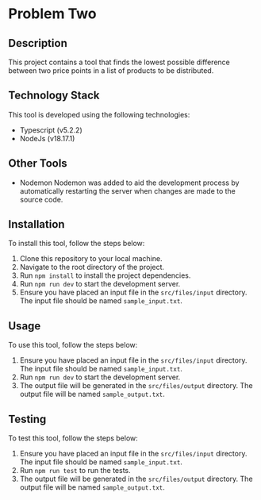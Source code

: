 # Problem Two

## Description

This project contains a tool that finds the lowest possible difference between two price points in a list of products to be distributed.

## Technology Stack

This tool is developed using the following technologies:

-   Typescript (v5.2.2)
-   NodeJs (v18.17.1)

## Other Tools

-   Nodemon
    Nodemon was added to aid the development process by automatically restarting the server when changes are made to the source code.

## Installation

To install this tool, follow the steps below:

1. Clone this repository to your local machine.
2. Navigate to the root directory of the project.
3. Run `npm install` to install the project dependencies.
4. Run `npm run dev` to start the development server.
5. Ensure you have placed an input file in the `src/files/input` directory. The input file should be named `sample_input.txt`.

## Usage

To use this tool, follow the steps below:

1. Ensure you have placed an input file in the `src/files/input` directory. The input file should be named `sample_input.txt`.
2. Run `npm run dev` to start the development server.
3. The output file will be generated in the `src/files/output` directory. The output file will be named `sample_output.txt`.

## Testing

To test this tool, follow the steps below:

1. Ensure you have placed an input file in the `src/files/input` directory. The input file should be named `sample_input.txt`.
2. Run `npm run test` to run the tests.
3. The output file will be generated in the `src/files/output` directory. The output file will be named `sample_output.txt`.
